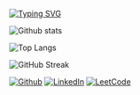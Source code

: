 [![Typing SVG](https://readme-typing-svg.herokuapp.com?multiline=true&width=500&lines=Software+Engineer.++++++++++)](https://git.io/typing-svg)

![Github stats](https://github-readme-stats.vercel.app/api?username=mdmudassir7&theme=highcontrast&show_icons=true&count_private=true)

![Top Langs](https://github-readme-stats.vercel.app/api/top-langs/?username=mdmudassir7&layout=compact)

![GitHub Streak](https://github-readme-streak-stats.herokuapp.com?user=mdmudassir7&theme=dark&hide_border=true)

<p><a href="https://github.com/mdmudassir7" target="_blank"><img alt="Github" src="https://img.shields.io/badge/GitHub-%2312100E.svg?&style=for-the-badge&logo=Github&logoColor=white" /></a> <a href="https://www.linkedin.com/in/mohammed-mudassir-a715161a6/" target="_blank"><img alt="LinkedIn" src="https://img.shields.io/badge/linkedin-%230077B5.svg?&style=for-the-badge&logo=linkedin&logoColor=white" /></a> <a   style="height: 20px; width: 30px;" href="https://leetcode.com/mohammedmudassir200/"target="_blank"><img alt="LeetCode" src="https://cdn.icon-icons.com/icons2/2530/PNG/512/leetcode_button_icon_151892.png" /></a>
</p>


